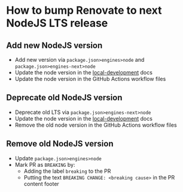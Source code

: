 # How to bump Renovate to next NodeJS LTS release

## Add new NodeJS version

- Add new version via `package.json>engines>node` and `package.json>engines-next>node`
- Update the node version in the [local-development](./local-development.md) docs
- Update the node version in the GitHub Actions workflow files

## Deprecate old NodeJS version

- Deprecate old LTS via `package.json>engines-next>node`
- Update the node version in the [local-development](./local-development.md) docs
- Remove the old node version in the GitHub Actions workflow files

## Remove old NodeJS version

- Update `package.json>engines>node`
- Mark PR as `BREAKING` by:
  - Adding the label `breaking` to the PR
  - Putting the text `BREAKING CHANGE: <breaking cause>` in the PR content footer
